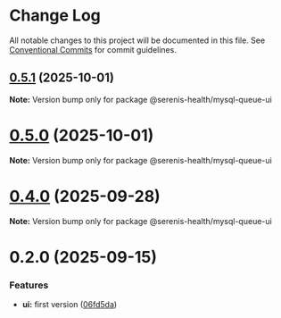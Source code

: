 # Change Log

All notable changes to this project will be documented in this file.
See [Conventional Commits](https://conventionalcommits.org) for commit guidelines.

## [0.5.1](https://github.com/serenis-health/mysql-queue/compare/0.5.0...0.5.1) (2025-10-01)

**Note:** Version bump only for package @serenis-health/mysql-queue-ui

# [0.5.0](https://github.com/serenis-health/mysql-queue/compare/0.3.0...0.5.0) (2025-10-01)

**Note:** Version bump only for package @serenis-health/mysql-queue-ui

# [0.4.0](https://github.com/serenis-health/mysql-queue/compare/0.3.0...0.4.0) (2025-09-28)

**Note:** Version bump only for package @serenis-health/mysql-queue-ui

# 0.2.0 (2025-09-15)

### Features

* **ui:** first version ([06fd5da](https://github.com/serenis-health/mysql-queue/commit/06fd5daf30f810c751a90ac0650b0cc1b2c3a91a))

